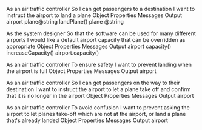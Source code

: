 As an air traffic controller
So I can get passengers to a destination
I want to instruct the airport to land a plane
Object       Properties        Messages        Output
airport      plane@string      landPlane()     plane @string


As the system designer
So that the software can be used for many different airports
I would like a default airport capacity that can be overridden as appropriate
Object       Properties        Messages            Output
airport      capacity()       increaseCapacity()   airport.capacity()


As an air traffic controller
To ensure safety
I want to prevent landing when the airport is full
Object       Properties        Messages        Output
airport


As an air traffic controller
So I can get passengers on the way to their destination
I want to instruct the airport to let a plane take off and confirm that it is no longer in the airport
Object       Properties        Messages        Output
airport


As an air traffic controller
To avoid confusion
I want to prevent asking the airport to let planes take-off which are not at the airport, or land a plane that's already landed
Object       Properties        Messages        Output
airport